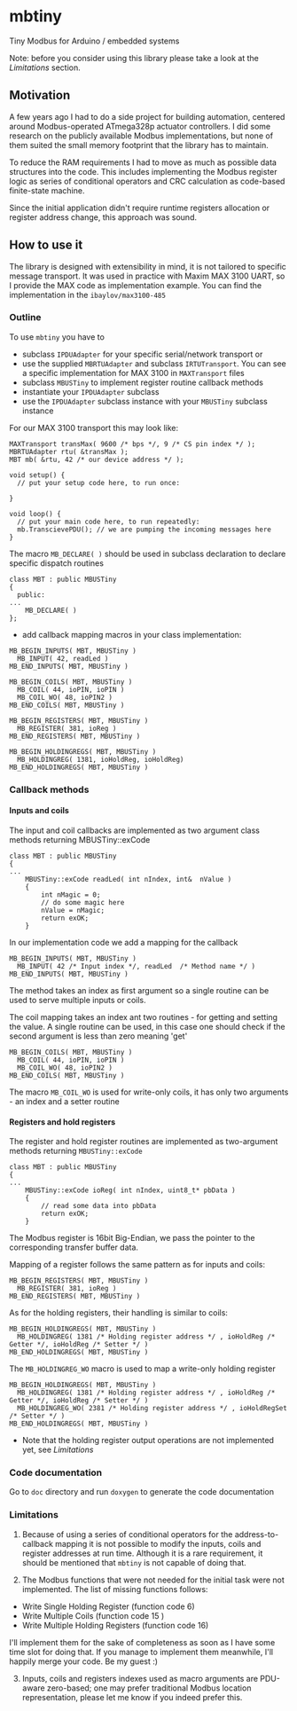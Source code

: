 # mbtiny

Tiny Modbus for Arduino / embedded systems

Note: before you consider using this library please take a look at the *Limitations* section.

## Motivation

A few years ago I had to do a side project for building automation, centered around Modbus-operated ATmega328p actuator controllers.
I did some research on the publicly available Modbus implementations, but none of them suited the small memory footprint that the library has to maintain.

To reduce the RAM requirements I had to move as much as possible data structures into the code.  This includes implementing the Modbus register logic as series of conditional operators and CRC calculation as code-based finite-state machine.

Since the initial application didn't require runtime registers allocation or register address change, this approach was sound.

## How to use it

The library is designed with extensibility in mind, it is not tailored to specific message transport. It was used in practice with Maxim MAX 3100 UART, so I provide the MAX code as implementation example. You can find the implementation in the `ibaylov/max3100-485`

### Outline

To use `mbtiny` you have to 

* subclass `IPDUAdapter` for your specific serial/network transport 
or
* use the supplied `MBRTUAdapter` and subclass `IRTUTransport`. You can see a specific implementation for MAX 3100 in `MAXTransport` files
* subclass `MBUSTiny` to implement register routine callback methods
* instantiate your `IPDUAdapter` subclass 
* use the `IPDUAdapter` subclass instance with your `MBUSTiny` subclass instance

For our MAX 3100 transport this may look like:

~~~
MAXTransport transMax( 9600 /* bps */, 9 /* CS pin index */ );
MBRTUAdapter rtu( &transMax );
MBT mb( &rtu, 42 /* our device address */ );

void setup() {
  // put your setup code here, to run once:

}

void loop() {
  // put your main code here, to run repeatedly:
  mb.TranscievePDU(); // we are pumping the incoming messages here
}
~~~

The macro `MB_DECLARE( )` should be used in subclass declaration to declare specific dispatch routines

~~~
class MBT : public MBUSTiny
{
  public:
...  
    MB_DECLARE( )
};
~~~

* add callback mapping macros in your class implementation:

~~~
MB_BEGIN_INPUTS( MBT, MBUSTiny )
  MB_INPUT( 42, readLed )
MB_END_INPUTS( MBT, MBUSTiny )

MB_BEGIN_COILS( MBT, MBUSTiny )
  MB_COIL( 44, ioPIN, ioPIN )
  MB_COIL_WO( 48, ioPIN2 )
MB_END_COILS( MBT, MBUSTiny )

MB_BEGIN_REGISTERS( MBT, MBUSTiny )
  MB_REGISTER( 381, ioReg )
MB_END_REGISTERS( MBT, MBUSTiny )

MB_BEGIN_HOLDINGREGS( MBT, MBUSTiny )
  MB_HOLDINGREG( 1381, ioHoldReg, ioHoldReg)
MB_END_HOLDINGREGS( MBT, MBUSTiny )
~~~

### Callback methods

#### Inputs and coils

The input and coil callbacks are implemented as two argument class methods returning MBUSTiny::exCode 

~~~
class MBT : public MBUSTiny
{
...
    MBUSTiny::exCode readLed( int nIndex, int&  nValue )
    { 
        int nMagic = 0;
        // do some magic here
        nValue = nMagic;
        return exOK;
    }  
~~~

In our implementation code we add a mapping for the callback

~~~
MB_BEGIN_INPUTS( MBT, MBUSTiny )
  MB_INPUT( 42 /* Input index */, readLed  /* Method name */ )
MB_END_INPUTS( MBT, MBUSTiny )
~~~

The method takes an index as first argument so a single routine can be used to serve multiple inputs or coils.

The coil mapping takes an index ant two routines - for getting and setting the value. A single routine can be used, in this case
one should check if the second argument is less than zero meaning 'get'

~~~
MB_BEGIN_COILS( MBT, MBUSTiny )
  MB_COIL( 44, ioPIN, ioPIN )
  MB_COIL_WO( 48, ioPIN2 )
MB_END_COILS( MBT, MBUSTiny )
~~~

The macro `MB_COIL_WO` is used for write-only coils, it has only two arguments - an index and a setter routine

#### Registers and hold registers

The register and hold register routines are implemented as two-argument methods returning `MBUSTiny::exCode`

~~~
class MBT : public MBUSTiny
{
...
    MBUSTiny::exCode ioReg( int nIndex, uint8_t* pbData )
    { 
        // read some data into pbData
        return exOK;
    }  
~~~

The Modbus register is 16bit Big-Endian, we pass the pointer to the corresponding transfer buffer data.

Mapping of a register follows the same pattern as for inputs and coils:

~~~
MB_BEGIN_REGISTERS( MBT, MBUSTiny )
  MB_REGISTER( 381, ioReg )
MB_END_REGISTERS( MBT, MBUSTiny )
~~~

As for the holding registers, their handling is similar to coils:

~~~
MB_BEGIN_HOLDINGREGS( MBT, MBUSTiny )
  MB_HOLDINGREG( 1381 /* Holding register address */ , ioHoldReg /* Getter */, ioHoldReg /* Setter */ )
MB_END_HOLDINGREGS( MBT, MBUSTiny )
~~~

The `MB_HOLDINGREG_WO` macro is used to map a write-only holding register

~~~
MB_BEGIN_HOLDINGREGS( MBT, MBUSTiny )
  MB_HOLDINGREG( 1381 /* Holding register address */ , ioHoldReg /* Getter */, ioHoldReg /* Setter */ )
  MB_HOLDINGREG_WO( 2381 /* Holding register address */ , ioHoldRegSet /* Setter */ )
MB_END_HOLDINGREGS( MBT, MBUSTiny )
~~~

* Note that the holding register output operations are not implemented yet, see *Limitations*

### Code documentation

Go to `doc` directory and run `doxygen` to generate the code documentation

### Limitations

1. Because of using a series of conditional operators for the address-to-callback mapping it is not possible to modify the inputs, coils and register addresses at run time.
Although it is a rare requirement, it should be mentioned that `mbtiny` is not capable of doing that.

2. The Modbus functions that were not needed for the initial task were not implemented. The list of missing functions follows:

* Write Single Holding Register (function code 6)
* Write Multiple Coils (function code 15 )
* Write Multiple Holding Registers (function code 16)

I'll implement them for the sake of completeness as soon as I have some time slot for doing that.  If you manage to implement them meanwhile, I'll happily merge your code. Be my guest :) 

3. Inputs, coils and registers indexes used as macro arguments are PDU-aware zero-based; one may prefer traditional Modbus location representation, please let me know if you indeed prefer this.